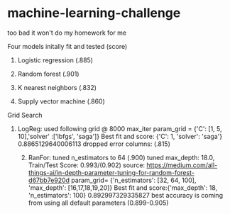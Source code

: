 # machine-learning-challenge
too bad it won't do my homework for me


Four models initally fit and tested (score)

1. Logistic regression (.885)

2. Random forest (.901)

3. K nearest neighbors (.832)

4. Supply vector machine (.860)
    
Grid Search
1. LogReg: used following grid @ 8000 max_iter
   param_grid = {'C': [1, 5, 10],'solver' :['lbfgs', 'saga']}
   Best fit and score: {'C': 1, 'solver': 'saga'} 0.8865129640006113
        dropped error columns: (.815)

   2. RanFor: tuned n_estimators to 64 (.900)
               tuned max_depth: 18.0, Train/Test Score: 0.993/(0.902)
               source: https://medium.com/all-things-ai/in-depth-parameter-tuning-for-random-forest-d67bb7e920d
        param_grid= {'n_estimators': [32, 64, 100],
              'max_depth': [16,17,18,19,20]}
        Best fit and score:{'max_depth': 18, 'n_estimators': 100}
                            0.892997329335827
        best accuracy is coming from using all default parameters (0.899-0.905)
    

